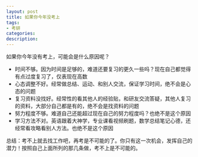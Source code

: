 ```yaml
---
layout: post
title: 如果你今年没考上
tags:
- 考研
categories:
description:
---
```


如果你今年没有考上，可能会是什么原因呢？
* 时间不够。因为时间是足够的，难道还要复习的更久一些吗？现在自己都觉得有点过度复习了，仅表现在高数
* 心态调整不好。经常做总结、运动、和别人交流，保证学习时间，绝不会是心态的问题
* 复习资料没找好。经常性的看其他人的经验贴，和研友交流答疑，其他人复习的资料，大部分自己都是有的，绝不会是找资料的问题
* 努力程度不够。难道自己还能超过现在自己的努力程度吗？也绝不是这个原因
* 学习方法不对。英语跟着大神学，专业课看视频刷题，数学总结笔记心德，还经常看攻略看别人方法。也绝不是这个原因

总结：考不上就去找工作吧，再考是不可能的了。你只有这一次机会，发挥自己的潜力！按照自己上面所列的那几条做，考不上是不可能的。
